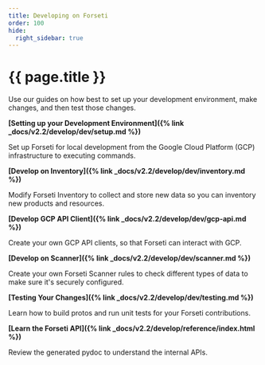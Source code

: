 ```yaml
---
title: Developing on Forseti
order: 100
hide:
  right_sidebar: true
---
```


# {{ page.title }}

Use our guides on how best to set up your development environment, make changes,
and then test those changes.

**[Setting up your Development Environment]({% link _docs/v2.2/develop/dev/setup.md %})**

Set up Forseti for local development from the Google Cloud Platform (GCP)
infrastructure to executing commands.

**[Develop on Inventory]({% link _docs/v2.2/develop/dev/inventory.md %})**

Modify Forseti Inventory to collect and store new data so you can inventory
new products and resources.

**[Develop GCP API Client]({% link _docs/v2.2/develop/dev/gcp-api.md %})**

Create your own GCP API clients, so that Forseti can interact with GCP.

**[Develop on Scanner]({% link _docs/v2.2/develop/dev/scanner.md %})**

Create your own Forseti Scanner rules to check different types of data to
make sure it's securely configured.

**[Testing Your Changes]({% link _docs/v2.2/develop/dev/testing.md %})**

Learn how to build protos and run unit tests for your Forseti contributions.

**[Learn the Forseti API]({% link _docs/v2.2/develop/reference/index.html %})**

Review the generated pydoc to understand the internal APIs.
